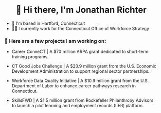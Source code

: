 
<h1 align="center">👋 Hi there, I'm Jonathan Richter</h1>


- 🏡 I'm based in Hartford, Connecticut
- 👨‍💻 I currently work for the Connecticut Office of Workforce Strategy

<h3 align="left"> 💼 Here are a few projects I am working on: </h3>
<p align="left">

- Career ConneCT | A $70 million ARPA grant dedicated to short-term training programs.

- CT Good Jobs Challenge | A $23.9 million grant from the U.S. Economic Development Administration to support regional sector partnerships.

- Workforce Data Quality Initiative | A $10.9 million grant from the U.S. Department of Labor to enhance career pathways research in Connecticut.

- SkillsFWD | A $1.5 million grant from Rockefeller Philanthropy Advisors to launch a pilot learning and employment records (LER) platform.
</p>

<!--
**Jonathan-Richter/Jonathan-Richter** is a ✨ _special_ ✨ repository because its `README.md` (this file) appears on your GitHub profile.

Here are some ideas to get you started:

- 🔭 I’m currently working on ...
- 🌱 I’m currently learning ...
- 👯 I’m looking to collaborate on ...
- 🤔 I’m looking for help with ...
- 💬 Ask me about ...
- 📫 How to reach me: ...
- 😄 Pronouns: ...
- ⚡ Fun fact: ...

-->
